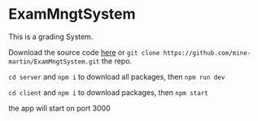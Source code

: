 # ExamMngtSystem
This is a grading System.

Download the source code [here](https://github.com/mine-martin/ExamMngtSystem/archive/main.zip) or `git clone https://github.com/mine-martin/ExamMngtSystem.git` the repo.

`cd server` and `npm i` to download all packages, then 
`npm run dev`


`cd client` and `npm i` to download packages, then 
`npm start`

the app will start on port 3000
